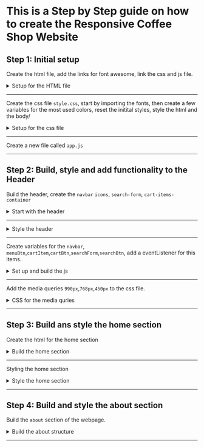 # This is a Step by Step guide on how to create the Responsive Coffee Shop Website

## Step 1: Initial setup

Create the html file, add the links for font awesome, link the css and js file.

<details>
  <summary>Setup for the HTML file</summary>

```html
<!DOCTYPE html>
<html lang="en">
  <head>
    <meta charset="UTF-8" />
    <meta name="viewport" content="width=device-width, initial-scale=1.0" />
    <!-- FONT AWESOME CDN LINK -->
    <link
      rel="stylesheet"
      href="https://cdnjs.cloudflare.com/ajax/libs/font-awesome/6.5.1/css/all.min.css"
    />
    <!-- CSS FILE LINK -->
    <link rel="stylesheet" href="./css/style.css" />
    <title>Responsive coffee shop Website</title>
  </head>

  <body>
    <!-- JS FILE LINK -->
    <script src="./js/app.js"></script>
  </body>
</html>
```

</details>

---

Create the css file `style.css`, start by importing the fonts, then create a few variables for the most used colors, reset the initital styles, style the html and the body/

<details>
  <summary>Setup for the css file</summary>

```css
@import url("https://fonts.googleapis.com/css2?family=Roboto+Mono:ital,wght@0,100..700;1,100..700&display=swap");

:root {
  --main-color: #d3ad7f;
  --black: #13131a;
  --bg: #010103;
  --white: #fff;
  --border: 0.1rem solid rgba(255, 255, 255, 0.3);
}

* {
  font-family: "Roboto Mono", monospace;
  margin: 0;
  padding: 0;
  box-sizing: border-box;
  outline: none;
  border: none;
  text-decoration: none;
  text-transform: capitalize;
  transition: 0.2s linear;
}

html {
  font-size: 62.5%;
  overflow-x: hidden;
  scroll-padding-top: 9rem;
  scroll-behavior: smooth;
}

html::-webkit-scrollbar {
  width: 0.8rem;
}

html::-webkit-scrollbar-track {
  background: transparent;
}

html::-webkit-scrollbar-thumb {
  background: var(--white);
  border-radius: 5rem;
}

body {
  background: var(--bg);
}
```

</details>

---

Create a new file called `app.js`

---

## Step 2: Build, style and add functionality to the Header

Build the header, create the `navbar` `icons`, `search-form`, `cart-items-container`

<details>
  <summary>Start with the header</summary>

```html
<!-- HEADER SECTION STARTS -->
<header class="header">
  <a href="#" class="logo">
    <img src="./images/logo.png" alt="website logo" />
  </a>

  <nav class="navbar">
    <a href="#home">home</a>
    <a href="#about">about</a>
    <a href="#menu">menu</a>
    <a href="#products">products</a>
    <a href="#review">review</a>
    <a href="#contact">contact</a>
    <a href="#blogs">blogs</a>
  </nav>

  <div class="icons">
    <div class="fas fa-search" id="search-btn"></div>
    <div class="fas fa-shopping-cart" id="cart-btn"></div>
    <div class="fas fa-bars" id="menu-btn"></div>
  </div>

  <div class="search-form">
    <input type="search" id="search-box" placeholder="search here..." />
    <label for="search-box" class="fas fa-search"></label>
  </div>

  <div class="cart-items-container">
    <div class="cart-item">
      <span class="fas fa-times"></span>
      <img src="./images/menu-1.png" alt="" />
      <div class="content">
        <h3>cart item 01</h3>
        <div class="price">$15.99/-</div>
      </div>
    </div>
    <div class="cart-item">
      <span class="fas fa-times"></span>
      <img src="./images/menu-2.png" alt="" />
      <div class="content">
        <h3>cart item 02</h3>
        <div class="price">$15.99/-</div>
      </div>
    </div>
    <div class="cart-item">
      <span class="fas fa-times"></span>
      <img src="./images/menu-3.png" alt="" />
      <div class="content">
        <h3>cart item 03</h3>
        <div class="price">$15.99/-</div>
      </div>
    </div>
    <div class="cart-item">
      <span class="fas fa-times"></span>
      <img src="./images/menu-4.png" alt="" />
      <div class="content">
        <h3>cart item 04</h3>
        <div class="price">$15.99/-</div>
      </div>
    </div>
    <a href="#" class="btn">Checkout now</a>
  </div>
</header>
<!-- HEADER SECTION ENDS -->
```

</details>

---

<details>
  <summary>Style the header</summary>

```css
.header {
  background: var(--bg);
  display: flex;
  align-items: center;
  justify-content: space-between;
  padding: 1rem 2%;
  border-bottom: var(--border);
  position: fixed;
  top: 0;
  left: 0;
  right: 0;
  z-index: 1000;
}

.header .logo img {
  height: 18rem;
}

.header .navbar a {
  margin: 0 1rem;
  font-size: 1.6rem;
  color: var(--white);
}

.header .navbar a:hover {
  color: var(--main-color);
  border-bottom: 0.1rem solid var(--main-color);
  padding-bottom: 0.5rem;
}

.header .icons div {
  color: var(--white);
  cursor: pointer;
  font-size: 2.5rem;
  margin-left: 1rem;
}

.header .icons div:hover {
  color: var(--main-color);
}

#menu-btn {
  display: none;
}

.header .search-form {
  position: absolute;
  top: 115%;
  right: 7%;
  background: var(--white);
  width: 50rem;
  height: 5rem;
  display: flex;
  align-items: center;
  transform: scaleY(0);
  transform-origin: top;
}

.header .search-form.active {
  transform: scaleY(1);
}

.header .search-form input {
  height: 100%;
  width: 100%;
  font-size: 1.6rem;
  color: var(--black);
  padding: 1rem;
  text-transform: none;
}

.header .search-form label {
  cursor: pointer;
  font-size: 2.2rem;
  margin-right: 1.5rem;
  color: var(--black);
}

.header .search-form label:hover {
  color: var(--main-color);
}

.header .cart-items-container {
  position: absolute;
  top: 100%;
  right: -100%;
  height: calc(100vh - 9rem);
  width: 35rem;
  background-color: var(--white);
  padding: 0 1.5rem;
}

.header .cart-items-container.active {
  right: 0;
}

.header .cart-items-container .cart-item {
  position: relative;
  margin: 2rem 0;
  display: flex;
  align-items: center;
  gap: 1.5rem;
}

.header .cart-items-container .cart-item .fa-times {
  position: absolute;
  top: 1rem;
  right: 1rem;
  cursor: pointer;
  color: var(--black);
}

.header .cart-items-container .cart-item .fa-times:hover {
  color: var(--main-color);
}

.header .cart-items-container .cart-item img {
  height: 7rem;
}

.header .cart-items-container .cart-item .content h3 {
  font-size: 2rem;
  color: var(--black);
  padding-bottom: 0.5rem;
}

.header .cart-items-container .cart-item .content .price {
  font-size: 1.5rem;
  color: var(--main-color);
}

.btn {
  margin-top: 1rem;
  display: inline-block;
  padding: 0.9rem 3rem;
  font-size: 1.7rem;
  color: var(--white);
  background: var(--main-color);
  border-radius: 0.5rem;
  cursor: pointer;
}

.btn:hover {
  letter-spacing: 0.2rem;
}

.header .cart-items-container .btn {
  width: 100%;
  text-align: center;
}

section {
  padding: 2rem 7%;
}
```

</details>

---

Create variables for the `navbar`, `menuBtn`,`cartItem`,`cartBtn`,`searchForm`,`searchBtn`, add a eventListener for this items.

<details>
  <summary>Set up and build the js </summary>

```js
let navbar = document.querySelector(".navbar");
let menuBtn = document.querySelector("#menu-btn");

let cartItem = document.querySelector(".cart-items-container");
let cartBtn = document.querySelector("#cart-btn");

let searchForm = document.querySelector(".search-form");
let searchBtn = document.querySelector("#search-btn");

menuBtn.addEventListener("click", () => {
  navbar.classList.toggle("active");
  searchForm.classList.remove("active");
  cartItem.classList.remove("active");
});

cartBtn.addEventListener("click", () => {
  cartItem.classList.toggle("active");
  navbar.classList.remove("active");
  searchForm.classList.remove("active");
});

searchBtn.addEventListener("click", () => {
  searchForm.classList.toggle("active");
  navbar.classList.remove("active");
  cartItem.classList.remove("active");
});

window.onscroll = () => {
  navbar.classList.remove("active");
  searchForm.classList.remove("active");
  cartItem.classList.remove("active");
};
```

</details>

---

Add the media queries `990px`,`768px`,`450px` to the css file.

<details>
  <summary>CSS for the media quries</summary>

```css
/* MEDIA QUERIES */
@media (max-width: 990px) {
  html {
    font-size: 55%;
  }

  .header {
    padding: 1.5rem 2rem;
  }

  section {
    padding: 2rem;
  }
}

@media (max-width: 768px) {
  #menu-btn {
    display: inline-block;
  }

  .header .navbar {
    position: absolute;
    top: 100%;
    right: -100%;
    background: var(--white);
    width: 30rem;
    height: calc(100vh - 9.5rem);
  }

  .header .navbar.active {
    right: 0;
  }

  .header .navbar a {
    color: var(--black);
    display: block;
    margin: 1.5rem;
    padding: 0.5rem;
    font-size: 2rem;
  }

  .header .search-form {
    width: 90%;
    right: 2rem;
  }

  .home {
    /* background-position: left; */
    justify-content: center;
    text-align: center;
  }

  .home .content h3 {
    font-size: 4.5rem;
  }

  .home .content p {
    font-size: 1.5rem;
  }
}

@media (max-width: 450px) {
  html {
    font-size: 55%;
  }
}
```

</details>

---

## Step 3: Build ans style the home section

Create the html for the home section

<details>
  <summary>Build the home section</summary>

```html
<!-- HOME SECTION STARTS -->

<section class="home" id="home">
  <div class="content">
    <h3>fresh coffee in the mornings</h3>
    <p>
      Lorem ipsum dolor sit amet consectetur adipisicing elit. Aspernatur
      facilis harum iste libero recusandae quasi dolor saepe magni possimus
      quibusdam.
    </p>
    <a href="#" class="btn">get yours now</a>
  </div>
</section>

<!-- HOME SECTION ENDS -->
```

</details>

---

Styling the home section

<details>
  <summary>Style the home section</summary>

```css
.home {
  min-height: 100vh;
  display: flex;
  align-items: center;
  background: url(../images/hero-img.png) no-repeat;
  background-size: cover;
  background-position: center;
}

.home .content {
  max-width: 60rem;
}

.home .content h3 {
  font-size: 6rem;
  text-transform: uppercase;
  color: var(--white);
}

.home .content p {
  font-size: 1.6rem;
  font-weight: lighter;
  line-height: 1.8;
  padding: 1rem 0;
  color: var(--white);
}
```

</details>

---

## Step 4: Build and style the about section

Build the `about` section of the webpage.

<details>
  <summary>Build the about structure</summary>

```html
<!-- ABOUT SECTION STARTS -->

<section class="about" id="about">
  <h1 class="heading"><span>about</span> us</h1>

  <div class="row">
    <div class="image">
      <img src="./images/about-img.png" alt="about us" />
    </div>

    <div class="content">
      <h3>what makes our coffee special?</h3>
      <p>
        Lorem ipsum dolor sit amet, consectetur adipisicing elit. Dolor, itaque.
      </p>
      <p>
        Lorem ipsum dolor sit amet consectetur adipisicing elit. Provident ipsa
        molestiae non nesciunt accusantium corrupti!
      </p>
      <a href="#" class="btn">learn more</a>
    </div>
  </div>
</section>

<!-- ABOUT SECTION ENDS -->
```

</details>

---

